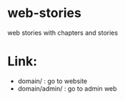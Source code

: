# web-stories
web stories with chapters and stories
# Link:
- domain/       : go to website
- domain/admin/ : go to admin web
